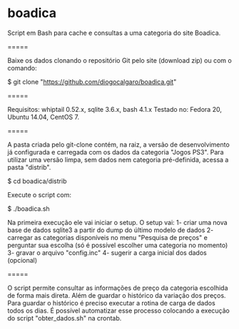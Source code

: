 boadica
=======


Script em Bash para cache e consultas a uma categoria do site Boadica.


=====


Baixe os dados clonando o repositório Git pelo site (download zip) ou com o comando:

$ git clone "https://github.com/diogocalgaro/boadica.git"


=====


Requisitos: whiptail 0.52.x, sqlite 3.6.x, bash 4.1.x
Testado no: Fedora 20, Ubuntu 14.04, CentOS 7.


=====


A pasta criada pelo git-clone contém, na raiz, a versão de desenvolvimento já configurada e carregada com os dados da categoria "Jogos PS3". Para utilizar uma versão limpa, sem dados nem categoria pré-definida, acessa a pasta "distrib".

$ cd boadica/distrib

Execute o script com:

$ ./boadica.sh

Na primeira execução ele vai iniciar o setup.
O setup vai:
 1- criar uma nova base de dados sqlite3 a partir do dump do último modelo de dados
 2- carregar as categorias disponíveis no menu "Pesquisa de preços" e perguntar sua escolha (só é possível escolher uma categoria no momento)
 3- gravar o arquivo "config.inc"
 4- sugerir a carga inicial dos dados (opcional)


=====


O script permite consultar as informações de preço da categoria escolhida de forma mais direta. Além de guardar o histórico da variação dos preços. Para guardar o histórico é preciso executar a rotina de carga de dados todos os dias. É possível automatizar esse processo colocando a execução do script "obter_dados.sh" na crontab.


